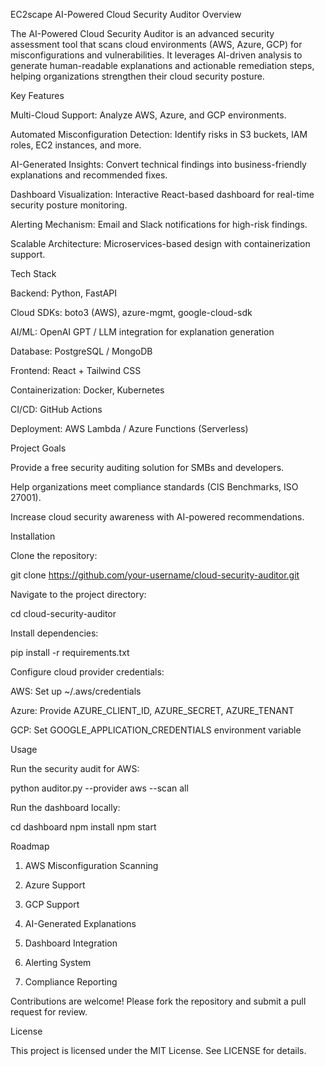EC2scape
AI-Powered Cloud Security Auditor
Overview

The AI-Powered Cloud Security Auditor is an advanced security assessment tool that scans cloud environments (AWS, Azure, GCP) for misconfigurations and vulnerabilities. It leverages AI-driven analysis to generate human-readable explanations and actionable remediation steps, helping organizations strengthen their cloud security posture.

Key Features

Multi-Cloud Support: Analyze AWS, Azure, and GCP environments.

Automated Misconfiguration Detection: Identify risks in S3 buckets, IAM roles, EC2 instances, and more.

AI-Generated Insights: Convert technical findings into business-friendly explanations and recommended fixes.

Dashboard Visualization: Interactive React-based dashboard for real-time security posture monitoring.

Alerting Mechanism: Email and Slack notifications for high-risk findings.

Scalable Architecture: Microservices-based design with containerization support.

Tech Stack

Backend: Python, FastAPI

Cloud SDKs: boto3 (AWS), azure-mgmt, google-cloud-sdk

AI/ML: OpenAI GPT / LLM integration for explanation generation

Database: PostgreSQL / MongoDB

Frontend: React + Tailwind CSS

Containerization: Docker, Kubernetes

CI/CD: GitHub Actions

Deployment: AWS Lambda / Azure Functions (Serverless)

Project Goals

Provide a free security auditing solution for SMBs and developers.

Help organizations meet compliance standards (CIS Benchmarks, ISO 27001).

Increase cloud security awareness with AI-powered recommendations.

Installation

Clone the repository:

git clone https://github.com/your-username/cloud-security-auditor.git


Navigate to the project directory:

cd cloud-security-auditor


Install dependencies:

pip install -r requirements.txt


Configure cloud provider credentials:

AWS: Set up ~/.aws/credentials

Azure: Provide AZURE_CLIENT_ID, AZURE_SECRET, AZURE_TENANT

GCP: Set GOOGLE_APPLICATION_CREDENTIALS environment variable

Usage

Run the security audit for AWS:

python auditor.py --provider aws --scan all


Run the dashboard locally:

cd dashboard
npm install
npm start

Roadmap

1. AWS Misconfiguration Scanning

2. Azure Support

3. GCP Support

 4. AI-Generated Explanations

 5. Dashboard Integration

 6. Alerting System

 7. Compliance Reporting




Contributions are welcome! Please fork the repository and submit a pull request for review.

License

This project is licensed under the MIT License. See LICENSE
 for details.
